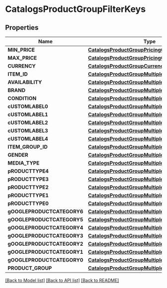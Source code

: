 # CatalogsProductGroupFilterKeys

## Properties
Name | Type | Description | Notes
------------ | ------------- | ------------- | -------------
**MIN_PRICE** | [**CatalogsProductGroupPricingCriteria**](.md) |  | 
**MAX_PRICE** | [**CatalogsProductGroupPricingCriteria**](.md) |  | 
**CURRENCY** | [**CatalogsProductGroupCurrencyCriteria**](.md) |  | 
**ITEM_ID** | [**CatalogsProductGroupMultipleStringCriteria**](.md) |  | 
**AVAILABILITY** | [**CatalogsProductGroupMultipleStringCriteria**](.md) |  | 
**BRAND** | [**CatalogsProductGroupMultipleStringCriteria**](.md) |  | 
**CONDITION** | [**CatalogsProductGroupMultipleStringCriteria**](.md) |  | 
**cUSTOMLABEL0** | [**CatalogsProductGroupMultipleStringCriteria**](.md) |  | 
**cUSTOMLABEL1** | [**CatalogsProductGroupMultipleStringCriteria**](.md) |  | 
**cUSTOMLABEL2** | [**CatalogsProductGroupMultipleStringCriteria**](.md) |  | 
**cUSTOMLABEL3** | [**CatalogsProductGroupMultipleStringCriteria**](.md) |  | 
**cUSTOMLABEL4** | [**CatalogsProductGroupMultipleStringCriteria**](.md) |  | 
**ITEM_GROUP_ID** | [**CatalogsProductGroupMultipleStringCriteria**](.md) |  | 
**GENDER** | [**CatalogsProductGroupMultipleGenderCriteria**](.md) |  | 
**MEDIA_TYPE** | [**CatalogsProductGroupMultipleMediaTypesCriteria**](.md) |  | 
**pRODUCTTYPE4** | [**CatalogsProductGroupMultipleStringListCriteria**](.md) |  | 
**pRODUCTTYPE3** | [**CatalogsProductGroupMultipleStringListCriteria**](.md) |  | 
**pRODUCTTYPE2** | [**CatalogsProductGroupMultipleStringListCriteria**](.md) |  | 
**pRODUCTTYPE1** | [**CatalogsProductGroupMultipleStringListCriteria**](.md) |  | 
**pRODUCTTYPE0** | [**CatalogsProductGroupMultipleStringListCriteria**](.md) |  | 
**gOOGLEPRODUCTCATEGORY6** | [**CatalogsProductGroupMultipleStringListCriteria**](.md) |  | 
**gOOGLEPRODUCTCATEGORY5** | [**CatalogsProductGroupMultipleStringListCriteria**](.md) |  | 
**gOOGLEPRODUCTCATEGORY4** | [**CatalogsProductGroupMultipleStringListCriteria**](.md) |  | 
**gOOGLEPRODUCTCATEGORY3** | [**CatalogsProductGroupMultipleStringListCriteria**](.md) |  | 
**gOOGLEPRODUCTCATEGORY2** | [**CatalogsProductGroupMultipleStringListCriteria**](.md) |  | 
**gOOGLEPRODUCTCATEGORY1** | [**CatalogsProductGroupMultipleStringListCriteria**](.md) |  | 
**gOOGLEPRODUCTCATEGORY0** | [**CatalogsProductGroupMultipleStringListCriteria**](.md) |  | 
**PRODUCT_GROUP** | [**CatalogsProductGroupMultipleStringCriteria**](.md) |  | 

[[Back to Model list]](../README.md#documentation-for-models) [[Back to API list]](../README.md#documentation-for-api-endpoints) [[Back to README]](../README.md)


